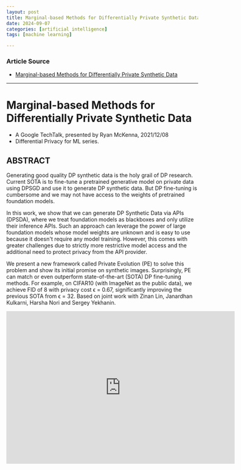 ```yaml
---
layout: post
title: Marginal-based Methods for Differentially Private Synthetic Data
date: 2024-09-07
categories: [artificial intelligence]
tags: [machine learning]

---
```


### Article Source


* [Marginal-based Methods for Differentially Private Synthetic Data](https://www.youtube.com/watch?v=UKzh9QgNRxA)

---



# Marginal-based Methods for Differentially Private Synthetic Data

* A Google TechTalk, presented by Ryan McKenna, 2021/12/08
* Differential Privacy for ML series.

## ABSTRACT 
Generating good quality DP synthetic data is the holy grail of DP research. Current SOTA is to fine-tune a pretrained generative model on private data using DPSGD and use it to generate DP synthetic data. But DP fine-tuning is cumbersome and we may not have access to the weights of pretrained foundation models.

In this work, we show that we can generate DP Synthetic Data via APIs (DPSDA), where we treat foundation models as blackboxes and only utilize their inference APIs. Such an approach can leverage the power of large foundation models whose model weights are unknown and is easy to use because it doesn't require any model training. However, this comes with greater challenges due to strictly more restrictive model access and the additional need to protect privacy from the API provider.

We present a new framework called Private Evolution (PE) to solve this problem and show its initial promise on synthetic images. Surprisingly, PE can match or even outperform state-of-the-art (SOTA) DP fine-tuning methods. For example, on CIFAR10 (with ImageNet as the public data), we achieve FID of 8 with privacy cost ϵ = 0.67, significantly improving the previous SOTA from ϵ = 32. Based on joint work with Zinan Lin, Janardhan Kulkarni, Harsha Nori and Sergey Yekhanin.

<iframe width="600" height="400" src="https://www.youtube.com/embed/UKzh9QgNRxA?si=n7oAeDBfK9DNc0bX" title="YouTube video player" frameborder="0" allow="accelerometer; autoplay; clipboard-write; encrypted-media; gyroscope; picture-in-picture; web-share" referrerpolicy="strict-origin-when-cross-origin" allowfullscreen></iframe>